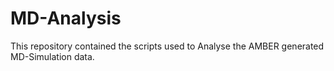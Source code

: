 # MD-Analysis
This repository contained the scripts used to Analyse the AMBER generated MD-Simulation data. 
